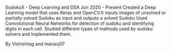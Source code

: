 SudokuX - Deep Learning and DSA
Jun 2020 - Present
Created a Deep Learning model that uses Keras and OpenCV.It inputs images of unsolved or partially solved Sudoku as input and outputs a solved Sudoku
Used Convolutional Neural Networks for detection of sudoku and identifying digits in each cell. Studied different types of methods used by sudoku solvers and
implemented them.

By Vishishtag and manavj07
